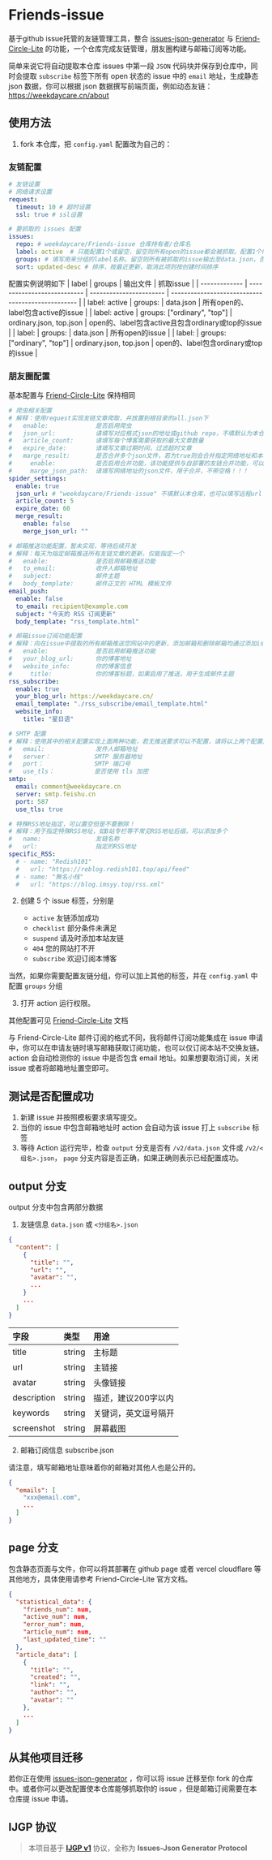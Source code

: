 # Friends-issue

基于github issue托管的友链管理工具，整合 [issues-json-generator](https://github.com/xaoxuu/issues-json-generator) 与 [Friend-Circle-Lite](https://github.com/willow-god/Friend-Circle-Lite) 的功能，一个仓库完成友链管理，朋友圈构建与邮箱订阅等功能。

简单来说它将自动提取本仓库 issues 中第一段 `JSON` 代码块并保存到仓库中，同时会提取 `subscribe` 标签下所有 open 状态的 issue 中的 `email` 地址，生成静态 json 数据，你可以根据 json 数据撰写前端页面，例如动态友链：https://weekdaycare.cn/about

## 使用方法

1. fork 本仓库，把 `config.yaml` 配置改为自己的：

### 友链配置

```yaml
# 友链设置
# 网络请求设置
request:
  timeout: 10 # 超时设置
  ssl: true # ssl设置

# 要抓取的 issues 配置
issues:
  repo: # weekdaycare/Friends-issue 仓库持有者/仓库名
  label: active  # 只能配置1个或留空，留空则所有open的issue都会被抓取。配置1个时，issue只有在具有该标签时才被抓取
  groups: # 填写用来分组的label名称。留空则所有被抓取的issue输出至data.json，否则按照输出与组名同名的json文件
  sort: updated-desc # 排序，按最近更新，取消此项则按创建时间排序
```

配置实例说明如下
| label         | groups                      | 输出文件                | 抓取issue                                         |
| ------------- | --------------------------- | ----------------------- | ------------------------------------------------- |
| label: active | groups:                     | data.json               | 所有open的、label包含active的issue                |
| label: active | groups: ["ordinary", "top"] | ordinary.json, top.json | open的、label包含active且包含ordinary或top的issue |
| label:        | groups:                     | data.json               | 所有open的issue                                   |
| label:        | groups: ["ordinary", "top"] | ordinary.json, top.json | open的、label包含ordinary或top的issue             |


### 朋友圈配置

基本配置与 [Friend-Circle-Lite](https://github.com/willow-god/Friend-Circle-Lite) 保持相同

```yaml
# 爬虫相关配置
# 解释：使用request实现友链文章爬取，并放置到根目录的all.json下
#   enable:             是否启用爬虫
#   json_url:           请填写对应格式json的地址或github repo，不填默认为本仓库 issue
#   article_count:      请填写每个博客需要获取的最大文章数量
#   expire_date:        请填写文章过期时间，过滤超时文章
#   marge_result:       是否合并多个json文件，若为true则会合并指定网络地址和本地地址的json文件
#     enable:           是否启用合并功能，该功能提供与自部署的友链合并功能，可以解决服务器部分国外网站无法访问的问题
#     marge_json_path:  请填写网络地址的json文件，用于合并，不带空格！！！
spider_settings:
  enable: true
  json_url: # "weekdaycare/Friends-issue" 不填默认本仓库，也可以填写远程url
  article_count: 5
  expire_date: 60
  merge_result:
    enable: false
    merge_json_url: ""

# 邮箱推送功能配置，暂未实现，等待后续开发
# 解释：每天为指定邮箱推送所有友链文章的更新，仅能指定一个
#   enable:             是否启用邮箱推送功能
#   to_email:           收件人邮箱地址
#   subject:            邮件主题
#   body_template:      邮件正文的 HTML 模板文件
email_push:
  enable: false
  to_email: recipient@example.com
  subject: "今天的 RSS 订阅更新"
  body_template: "rss_template.html"

# 邮箱issue订阅功能配置
# 解释：向在issue中提取的所有邮箱推送您网站中的更新，添加邮箱和删除邮箱均通过添加issue对应格式实现
#   enable:             是否启用邮箱推送功能
#   your_blog_url:      你的博客地址
#   website_info:       你的博客信息
#     title:            你的博客标题，如果启用了推送，用于生成邮件主题
rss_subscribe:
  enable: true
  your_blog_url: https://weekdaycare.cn/
  email_template: "./rss_subscribe/email_template.html"
  website_info:
    title: "星日语"

# SMTP 配置
# 解释：使用其中的相关配置实现上面两种功能，若无推送要求可以不配置，请将以上两个配置置为false
#   email:              发件人邮箱地址
#   server：            SMTP 服务器地址
#   port：              SMTP 端口号
#   use_tls：           是否使用 tls 加密
smtp:
  email: comment@weekdaycare.cn
  server: smtp.feishu.cn
  port: 587
  use_tls: true

# 特殊RSS地址指定，可以置空但是不要删除！
# 解释：用于指定特殊RSS地址，如B站专栏等不常见RSS地址后缀，可以添加多个
#   name:               友链名称
#   url:                指定的RSS地址
specific_RSS:
  # - name: "Redish101"
  #   url: "https://reblog.redish101.top/api/feed"
  # - name: "無名小栈"
  #   url: "https://blog.imsyy.top/rss.xml"
```

2. 创建 5 个 issue 标签，分别是
    
   - `active`     友链添加成功
   - `checklist`  部分条件未满足
   - `suspend`    请及时添加本站友链
   - `404`        您的网站打不开
   - `subscribe`  欢迎订阅本博客
  
当然，如果你需要配置友链分组，你可以加上其他的标签，并在 `config.yaml` 中配置 `groups` 分组

3. 打开 action 运行权限。

其他配置可见 [Friend-Circle-Lite](https://github.com/willow-god/Friend-Circle-Lite) 文档

与 Friend-Circle-Lite 邮件订阅的格式不同，我将邮件订阅功能集成在 issue 申请中，你可以在申请友链时填写邮箱获取订阅功能，也可以仅订阅本站不交换友链。action 会自动检测你的 issue 中是否包含 email 地址。如果想要取消订阅，关闭 issue 或者将邮箱地址置空即可。

## 测试是否配置成功

1. 新建 issue 并按照模板要求填写提交。
2. 当你的 issue 中包含邮箱地址时 action 会自动为该 issue 打上 `subscribe` 标签
3. 等待 Action 运行完毕，检查 `output` 分支是否有 `/v2/data.json` 文件或 `/v2/<组名>.json`， `page` 分支内容是否正确，如果正确则表示已经配置成功。

## output 分支

output 分支中包含两部分数据

1. 友链信息 `data.json` 或 `<分组名>.json`

```json
{
  "content": [
    {
      "title": "",
      "url": "",
      "avatar": "",
      ...
    }
    ...
  ]
}
```

| 字段 | 类型 | 用途 |
| :-- | :-- | :-- |
| title | string | 主标题 |
| url | string | 主链接 |
| avatar | string | 头像链接 |
| description | string | 描述，建议200字以内 |
| keywords | string | 关键词，英文逗号隔开 |
| screenshot | string | 屏幕截图 |

2. 邮箱订阅信息 subscribe.json

请注意，填写邮箱地址意味着你的邮箱对其他人也是公开的。

```json
{
  "emails": [
    "xxx@email.com",
    ...
  ]
}
```

## page 分支

包含静态页面与文件，你可以将其部署在 github page 或者 vercel cloudflare 等其他地方，具体使用请参考 Friend-Circle-Lite 官方文档。

```json all.json
{
  "statistical_data": {
    "friends_num": num,
    "active_num": num,
    "error_num": num,
    "article_num": num,
    "last_updated_time": ""
  },
  "article_data": [
    {
      "title": "",
      "created": "",
      "link": "",
      "author": "",
      "avatar": ""
    },
    ...
  ]
}
```

## 从其他项目迁移

若你正在使用 [issues-json-generator](https://github.com/xaoxuu/issues-json-generator) ，你可以将 issue 迁移至你 fork 的仓库中。或者你可以更改配置使本仓库能够抓取你的 issue ，但是邮箱订阅需要在本仓库提 issue 申请。

## IJGP 协议

> 本项目基于 **[IJGP v1](https://github.com/topics/ijgp)** 协议，全称为 **Issues-Json Generator Protocol**